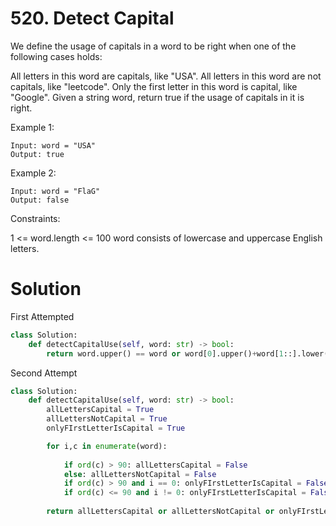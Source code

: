 # 520. Detect Capital

We define the usage of capitals in a word to be right when one of the following cases holds:

All letters in this word are capitals, like "USA".
All letters in this word are not capitals, like "leetcode".
Only the first letter in this word is capital, like "Google".
Given a string word, return true if the usage of capitals in it is right.

 

Example 1:
```
Input: word = "USA"
Output: true
```
Example 2:
```
Input: word = "FlaG"
Output: false
 ```

Constraints:

1 <= word.length <= 100
word consists of lowercase and uppercase English letters.

# Solution
First Attempted 
```Python
class Solution:
    def detectCapitalUse(self, word: str) -> bool:
        return word.upper() == word or word[0].upper()+word[1::].lower() == word or word.lower() == word
```
Second Attempt
```Python
class Solution:
    def detectCapitalUse(self, word: str) -> bool:
        allLettersCapital = True
        allLettersNotCapital = True
        onlyFIrstLetterIsCapital = True

        for i,c in enumerate(word):
            
            if ord(c) > 90: allLettersCapital = False
            else: allLettersNotCapital = False
            if ord(c) > 90 and i == 0: onlyFIrstLetterIsCapital = False
            if ord(c) <= 90 and i != 0: onlyFIrstLetterIsCapital = False
        
        return allLettersCapital or allLettersNotCapital or onlyFIrstLetterIsCapital
```
